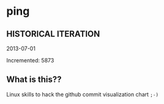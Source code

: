 # ping

## HISTORICAL ITERATION
2013-07-01

Incremented: 5873

## What is this?? 
Linux skills to hack the github commit visualization chart `;-)`
